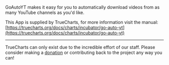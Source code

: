 GoAutoYT makes it easy for you to automatically download videos from as many YouTube channels as you'd like.


This App is supplied by TrueCharts, for more information visit the manual: [https://truecharts.org/docs/charts/incubator/go-auto-yt](https://truecharts.org/docs/charts/incubator/go-auto-yt)

---

TrueCharts can only exist due to the incredible effort of our staff.
Please consider making a [donation](https://truecharts.org/docs/about/sponsor) or contributing back to the project any way you can!
